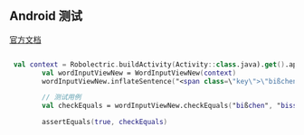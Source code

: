 ## Android 测试

[官方文档](https://developer.android.com/training/testing?hl=zh-cn)

```kotlin

 val context = Robolectric.buildActivity(Activity::class.java).get().applicationContext
        val wordInputViewNew = WordInputViewNew(context)
        wordInputViewNew.inflateSentence("<span class=\"key\">\"bißchen</span> world!")

        // 测试用例
        val checkEquals = wordInputViewNew.checkEquals("bißchen", "bisschen", false, true)

        assertEquals(true, checkEquals)
```